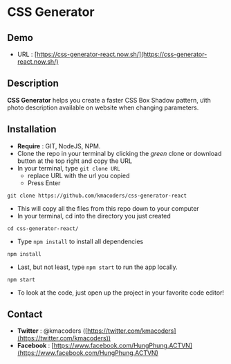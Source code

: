 # CSS Generator

## Demo
- URL : [https://css-generator-react.now.sh/](https://css-generator-react.now.sh/)

## Description
**CSS Generator** helps you create a faster CSS Box Shadow pattern, ưith photo description available on website when changing parameters.

## Installation
- **Require** : GIT, NodeJS, NPM.
- Clone the repo in your terminal by clicking the _green_ clone or download button at the top right and copy the URL 
- In your terminal, type ```git clone URL```
  - replace URL with the url you copied
  - Press Enter
```
git clone https://github.com/kmacoders/css-generator-react
```
- This will copy all the files from this repo down to your computer
- In your terminal, cd into the directory you just created
```
cd css-generator-react/
```
- Type ```npm install``` to install all dependencies
```
npm install
```

- Last, but not least, type ```npm start``` to run the app locally.
```
npm start
```
- To look at the code, just open up the project in your favorite code editor!

## Contact

 - **Twitter** : @kmacoders ([https://twitter.com/kmacoders](https://twitter.com/kmacoders))
 - **Facebook** : [https://www.facebook.com/HungPhung.ACTVN](https://www.facebook.com/HungPhung.ACTVN)